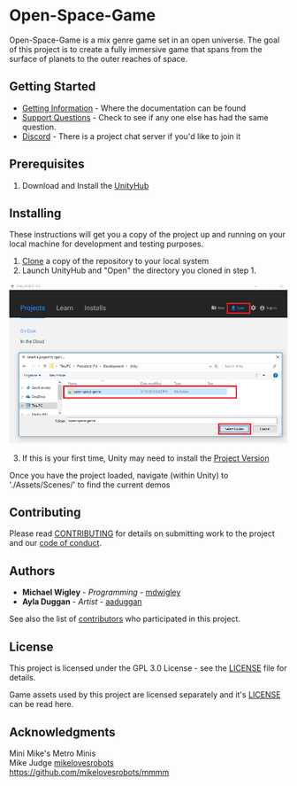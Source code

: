 # Open-Space-Game

Open-Space-Game is a mix genre game set in an open universe.  The goal of this project is to create a fully immersive game that spans from the surface of planets to the outer reaches of space.

## Getting Started
* [Getting Information](CONTRIBUTING.md#how-to-get-information) - Where the documentation can be found
* [Support Questions](CONTRIBUTING.md#how-to-open-a-support-question) - Check to see if any one else has had the same question.
* [Discord](https://discord.gg/zk3NZEc) - There is a project  chat server if you'd like to join it

## Prerequisites
1. Download and Install the [UnityHub](https://unity3d.com/get-unity/download)

## Installing
These instructions will get you a copy of the project up and running on your local machine for development and testing purposes.

1. [Clone](https://help.github.com/articles/cloning-a-repository/) a copy of the repository to your local system
2. Launch UnityHub and "Open" the directory you cloned in step 1.

<img src=".github/IMAGES/README/unityhub.open.png" alt="Unity Hub 0.16.0" class="inline"/>

3. If this is your first time, Unity may need to install the [Project Version](./ProjectSettings/ProjectVersion.txt)

Once you have the project loaded, navigate (within Unity) to './Assets/Scenes/' to find the current demos

## Contributing
Please read [CONTRIBUTING](CONTRIBUTING.md) for details on submitting work to the project and our [code of conduct](.github/CODE_OF_CONDUCT.md).

## Authors
* **Michael Wigley** - *Programming* - [mdwigley](https://github.com/mdwigley)
* **Ayla Duggan** - *Artist* - [aaduggan](https://github.com/aaduggan)

See also the list of [contributors](https://github.com/mdwigley/open-space-game-sandbox/graphs/contributors) who participated in this project.

## License
This project is licensed under the GPL 3.0 License - see the [LICENSE](LICENSE.md) file for details.

Game assets used by this project are licensed separately and it's [LICENSE](Enterlucent/open-space-game-assets/LICENSE.md) can be read here.

## Acknowledgments
Mini Mike's Metro Minis<br/>
Mike Judge [mikelovesrobots](https://github.com/mikelovesrobots)<br/>
https://github.com/mikelovesrobots/mmmm<br/>


